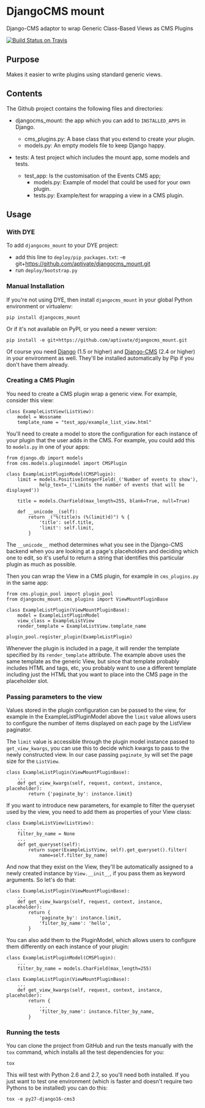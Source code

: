 # DjangoCMS mount

Django-CMS adaptor to wrap Generic Class-Based Views as CMS Plugins

[![Build Status on Travis](https://travis-ci.org/aptivate/djangocms_mount.svg?branch=master)](https://travis-ci.org/aptivate/djangocms_mount)

## Purpose

Makes it easier to write plugins using standard generic views.

## Contents

The Github project contains the following files and directories:

* djangocms_mount: the app which you can add to `INSTALLED_APPS` in Django.
  * cms_plugins.py: A base class that you extend to create your plugin.
  * models.py: An empty models file to keep Django happy.

* tests: A test project which includes the mount app, some models and tests.
  * test_app: Is the customisation of the Events CMS app;
    * models.py: Example of model that could be used for your own plugin.
    * tests.py: Example/test for wrapping a view in a CMS plugin.

## Usage

### With DYE

To add `djangocms_mount` to your DYE project:

* add this line to `deploy/pip_packages.txt`:
    -e git+https://github.com/aptivate/djangocms_mount.git
* run `deploy/bootstrap.py`

### Manual Installation

If you're not using DYE, then install `djangocms_mount` in your global Python
environment or virtualenv:

    pip install djangocms_mount

Or if it's not available on PyPI, or you need a newer version:

    pip install -e git+https://github.com/aptivate/djangocms_mount.git

Of course you need [Django](https://www.djangoproject.com/)
(1.5 or higher) and
[Django-CMS](https://www.django-cms.org/en/) (2.4 or higher) in your
environment as well. They'll be installed automatically by Pip if you don't
have them already.

### Creating a CMS Plugin

You need to create a CMS plugin wrap a generic view. For example, consider this view:

    class ExampleListView(ListView):
        model = Wossname
        template_name = "test_app/example_list_view.html"

You'll need to create a model to store the configuration for each instance
of your plugin that the user adds in the CMS. For example, you could add this
to `models.py` in one of your apps:

    from django.db import models
    from cms.models.pluginmodel import CMSPlugin

    class ExampleListPluginModel(CMSPlugin):
        limit = models.PositiveIntegerField(_('Number of events to show'),
                help_text=_('Limits the number of events that will be displayed'))

        title = models.CharField(max_length=255, blank=True, null=True)

        def __unicode__(self):
            return _("%(title)s (%(limit)d)") % {
                'title': self.title,
                'limit': self.limit,
            }

The `__unicode__` method determines what you see in the Django-CMS backend
when you are looking at a page's placeholders and deciding which one to edit,
so it's useful to return a string that identifies this particular plugin
as much as possible.

Then you can wrap the View in a CMS plugin, for example in `cms_plugins.py` in
the same app:

    from cms.plugin_pool import plugin_pool
    from djangocms_mount.cms_plugins import ViewMountPluginBase

    class ExampleListPlugin(ViewMountPluginBase):
        model = ExampleListPluginModel
        view_class = ExampleListView
        render_template = ExampleListView.template_name

    plugin_pool.register_plugin(ExampleListPlugin)

Whenever the plugin is included in a page, it will render the template
specified by its `render_template` attribute. The example above uses the
same template as the generic View, but since that template probably
includes HTML <head> and <body> tags, etc, you probably want to use a
different template including just the HTML that you want to place into
the CMS page in the placeholder slot.

### Passing parameters to the view

Values stored in the plugin configuration can be passed to the view, for
example in the ExampleListPluginModel above the `limit` value allows users to
configure the number of items displayed on each page by the ListView paginator.

The `limit` value is accessible through the plugin model instance passed to
`get_view_kwargs`, you can use this to decide which kwargs to pass to the newly
constructed view. In our case passing `paginate_by` will set the page size for
the `ListView`.

    class ExampleListPlugin(ViewMountPluginBase):
        ...
        def get_view_kwargs(self, request, context, instance, placeholder):
            return {'paginate_by': instance.limit}

If you want to introduce new parameters, for example to filter the queryset
used by the view, you need to add them as properties of your View class:

    class ExampleListView(ListView):
        ...
        filter_by_name = None
        ...
        def get_queryset(self):
            return super(ExampleListView, self).get_queryset().filter(
                name=self.filter_by_name)

And now that they exist on the View, they'll be automatically assigned to
a newly created instance by `View.__init__`, if you pass them as keyword
arguments. So let's do that:

    class ExampleListPlugin(ViewMountPluginBase):
        ...
        def get_view_kwargs(self, request, context, instance, placeholder):
            return {
                'paginate_by': instance.limit,
                'filter_by_name': 'hello',
            }

You can also add them to the PluginModel, which allows users to configure
them differently on each instance of your plugin:

    class ExampleListPluginModel(CMSPlugin):
        ...
        filter_by_name = models.CharField(max_length=255)

    class ExampleListPlugin(ViewMountPluginBase):
        ...
        def get_view_kwargs(self, request, context, instance, placeholder):
            return {
                ...
                'filter_by_name': instance.filter_by_name,
            }

### Running the tests

You can clone the project from GitHub and run the tests manually with the
`tox` command, which installs all the test dependencies for you:

    tox

This will test with Python 2.6 and 2.7, so you'll need both installed. If
you just want to test one environment (which is faster and doesn't require
two Pythons to be installed) you can do this:

    tox -e py27-django16-cms3
